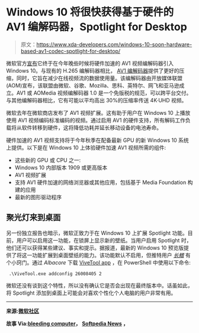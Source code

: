 # Windows 10 将很快获得基于硬件的 AV1 编解码器，Spotlight for Desktop

> 原文：<https://www.xda-developers.com/windows-10-soon-hardware-based-av1-codec-spotlight-for-desktop/>

微软官方[宣布](https://techcommunity.microsoft.com/t5/media-at-microsoft/av1-hardware-accelerated-video-on-windows-10/ba-p/1765451)它终于在今年晚些时候将硬件加速的 AV1 视频编解码器引入 Windows 10。与现有的 H.265 编解码器相比， [AV1 编解码器](https://www.xda-developers.com/av1-future-video-codecs-google-hevc/)提供了更好的压缩，同时，它旨在减少在线视频流的数据使用量。该编解码器由开放媒体联盟(AOM)宣布，该联盟由微软、谷歌、Mozilla、思科、英特尔、网飞和亚马逊成立。AV1 或 AOMedia 视频编解码器 1.0 是一个免版税的规范，可以跨平台交付。与其他编解码器相比，它有可能以平均高出 30%的压缩率传送 4K·UHD 视频。

微软去年在微软商店发布了 AV1 视频扩展。这有助于用户在 Windows 10 上播放使用 AV1 视频编码标准编码的视频。通过启用 AV1 的硬件支持，所有解码工作负载将从软件转移到硬件，这将降低功耗并延长移动设备的电池寿命。

硬件加速的 AV1 视频支持将于今年秋季在配备最新 GPU 的新 Windows 10 系统上提供。以下是在 Windows 10 上体验硬件加速 AV1 视频所需的组件:

*   这些新的 GPU 或 CPU 之一:
*   Windows 10 内部版本 1909 或更高版本
*   AV1 视频扩展
*   支持 AV1 硬件加速的网络浏览器或其他应用，包括基于 Media Foundation 构建的应用
*   最新的图形驱动程序

## 聚光灯来到桌面

另一份独立报告也暗示，微软正致力于在 Windows 10 上扩展 Spotlight 功能。目前，用户可以启用这一功能，在锁屏上显示新的壁纸。当用户启用 Spotlight 时，他们还可以获得某些建议、事实和提示。据报道，最新的 Windows 10 预览版提供了将这一功能扩展到桌面壁纸的能力。该功能默认不启用，但推特用户 *[长鳍](https://twitter.com/thebookisclosed/status/1314174656258158592)* 有个小窍门。通过 *Albacore* 下载 [ViveTool app](https://github.com/thebookisclosed/ViVe/releases) ，在 PowerShell 中使用以下命令:

```
 .\ViveTool.exe addconfig 26008405 2 
```

微软还没有谈到这个特性，所以没有确认它是否会出现在最终版本中。话虽如此，将 Spotlight 添加到桌面上可能会对喜欢个性化个人电脑的用户非常有用。

* * *

**来源:[微软社区](https://techcommunity.microsoft.com/t5/media-at-microsoft/av1-hardware-accelerated-video-on-windows-10/ba-p/1765451)**

**故事 Via:[bleeding computer](https://www.bleepingcomputer.com/news/microsoft/windows-10-is-getting-hardware-accelerated-av1-video-this-fall/)， [Softpedia News](https://news.softpedia.com/news/the-windows-10-feature-that-everybody-loves-is-coming-to-the-desktop-531306.shtml) ，**